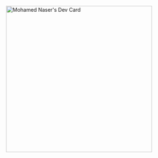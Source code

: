 <a href="https://app.daily.dev/nc_mnaser"><img src="https://api.daily.dev/devcards/5040c12cc5944386810c5beda861cb6c.png?r=h2h" 
width="400" alt="Mohamed Naser's Dev Card"/></a>
